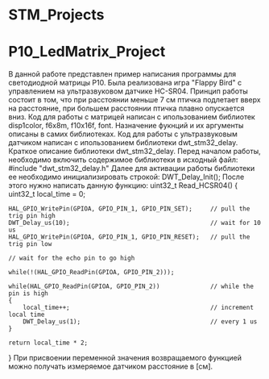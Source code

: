 # STM_Projects
# P10_LedMatrix_Project
В данной работе представлен пример написания программы для светодиодной матрицы P10. Была реализована игра "Flappy Bird" с управлением на ультразвуковом датчике HC-SR04. 
Принцип работы состоит в том, что при расстоянии меньше 7 см птичка подлетает вверх на расстояние, при большем расстоянии птичка плавно опускается вниз.
Код для работы с матрицей написан с ипользованием библиотек disp1color, f6x8m, f10x16f, font. Назначение фукнций и их аргументы описаны в самих библиотеках.
Код для работы с ультразвуковым датчиком написан с ипользованием библиотеки dwt_stm32_delay.
Краткое описание библиотеки dwt_stm32_delay.
Перед началом работы, необходимо включить содержимое библиотеки в исходный файл: #include "dwt_stm32_delay.h"
Далее для активации работы библиотеки ее необходимо инициализировать строкой: DWT_Delay_Init();
После этого нужно написать данную функцию:
uint32_t Read_HCSR04()
{
	uint32_t local_time = 0;

	HAL_GPIO_WritePin(GPIOA, GPIO_PIN_1, GPIO_PIN_SET);		// pull the trig pin high
	DWT_Delay_us(10);										// wait for 10 us
	HAL_GPIO_WritePin(GPIOA, GPIO_PIN_1, GPIO_PIN_RESET);	// pull the trig pin low

	// wait for the echo pin to go high

	while(!(HAL_GPIO_ReadPin(GPIOA, GPIO_PIN_2)));

	while(HAL_GPIO_ReadPin(GPIOA, GPIO_PIN_2))				// while the pin is high
	{
		local_time++;										// increment local time
		DWT_Delay_us(1);									// every 1 us
	}

	return local_time * 2;
}
При присвоении переменной значения возвращаемого функцией можно получать измеряемое датчиком расстояние в [см].
